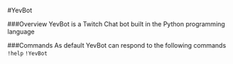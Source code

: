 #YevBot


###Overview
YevBot is a Twitch Chat bot built in the Python programming language

###Commands
As default YevBot can respond to the following commands
`!help`
`!YevBot`
